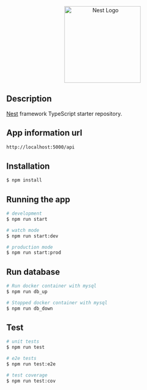 <p align="center">
  <a href="http://nestjs.com/" target="blank"><img src="https://nestjs.com/img/logo-small.svg" width="200" alt="Nest Logo" /></a>
</p>

## Description

[Nest](https://github.com/nestjs/nest) framework TypeScript starter repository.

## App information url

```bash
http://localhost:5000/api

```

## Installation

```bash
$ npm install
```

## Running the app

```bash
# development
$ npm run start

# watch mode
$ npm run start:dev

# production mode
$ npm run start:prod
```

## Run database

```bash
# Run docker container with mysql
$ npm run db_up

# Stopped docker container with mysql
$ npm run db_down
```

## Test

```bash
# unit tests
$ npm run test

# e2e tests
$ npm run test:e2e

# test coverage
$ npm run test:cov
```
